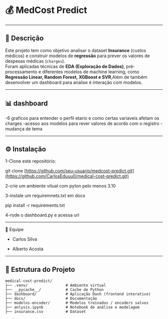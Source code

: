 # 💰 MedCost Predict
---

## 📌 Descrição
Este projeto tem como objetivo analisar o dataset **Insurance** (custos médicos) e construir modelos de **regressão** para prever os valores de despesas médicas (`charges`).  
Foram aplicadas técnicas de **EDA (Exploração de Dados)**, pré-processamento e diferentes modelos de machine learning, como **Regressão Linear, Random Forest, XGBoost e SVR**,Além de também desenvolver um dashboard para analise é interação com modelos.  

---
## 📊 dashboard
-6 graficos para entender o perfil etario e como certas variaveis afetam os charges
-acesso aos modelos para rever valores de acordo com o registro
-mudança de tema

---

## ⚙️ Instalação

1-Clone este repositório:

git clone [https://github.com/seu-usuario/medcost-predict.git](https://github.com/CarlosEduuu0/medical-cost-predict.git)


2-crie um ambiente vitual com pyton pelo menos 3.10


3-instale um requiremnets.txt em docs

pip install -r requirements.txt

4-rode o dashboard.py e acessa url

---
👥 Equipe

- Carlos Silva

- Alberto Acosta
---
## 📂 Estrutura do Projeto
```plaintext
medical-cost-predict/
├── .venv/                 # Ambiente virtual
├── __pycache__/           # Cache de Python
├── dashboard/             # Aplicação Dash (frontend interativo)
├── docs/                  # Documentação
├── modelos-encoder/       # Modelos treinados / encoders salvos
├── anlysis.ipynb          # Notebook de análise e modelagem
├── insurance.csv          # Dataset


